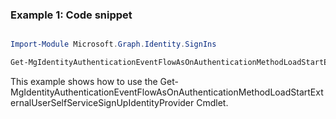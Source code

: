 ### Example 1: Code snippet

```powershell

Import-Module Microsoft.Graph.Identity.SignIns

Get-MgIdentityAuthenticationEventFlowAsOnAuthenticationMethodLoadStartExternalUserSelfServiceSignUpIdentityProvider -AuthenticationEventsFlowId $authenticationEventsFlowId

```
This example shows how to use the Get-MgIdentityAuthenticationEventFlowAsOnAuthenticationMethodLoadStartExternalUserSelfServiceSignUpIdentityProvider Cmdlet.

